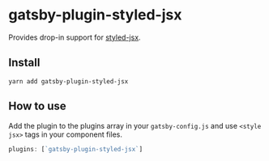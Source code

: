 # gatsby-plugin-styled-jsx

Provides drop-in support for [styled-jsx](https://github.com/zeit/styled-jsx).

## Install

`yarn add gatsby-plugin-styled-jsx`

## How to use

Add the plugin to the plugins array in your `gatsby-config.js` and use `<style
jsx>` tags in your component files.

```javascript
plugins: [`gatsby-plugin-styled-jsx`]
```
